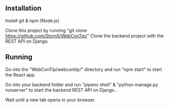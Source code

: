 ## Installation

Install git & npm (Node.js)

Clone this project by running "git clone https://github.com/Storn5/WebConTip/"
Clone the backend project with the REST API on Django.

## Running

Go into the "WebConTip/webcontip/" directory and run "npm start" to start the React app.

Go into your backend folder and run "pipenv shell" & "python manage.py runserver" to start the backend REST API on Django..

Wait until a new tab opens in your browser.